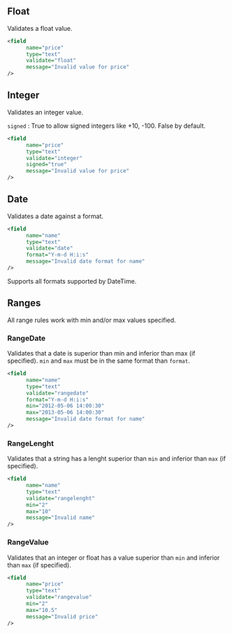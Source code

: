 ## Float

Validates a float value.

```xml
<field 
      name="price" 
      type="text"
      validate="float"
      message="Invalid value for price"
/>
```

## Integer

Validates an integer value.

`signed` : True to allow signed integers like +10, -100. False by default.

```xml
<field 
      name="price" 
      type="text"
      validate="integer"
      signed="true" 
      message="Invalid value for price"
/>
```

## Date

Validates a date against a format.

```xml
<field 
      name="name" 
      type="text"
      validate="date"
      format="Y-m-d H:i:s"
      message="Invalid date format for name"
/>
```
Supports all formats supported by DateTime.

## Ranges

All range rules work with min and/or max values specified.

### RangeDate

Validates that a date is superior than min and inferior than max (if specified).
`min` and `max` must be in the same format than `format`.

```xml
<field 
      name="name" 
      type="text"
      validate="rangedate"
      format="Y-m-d H:i:s"
      min="2012-05-06 14:00:30"
      max="2013-05-06 14:00:30"
      message="Invalid date format for name"
/>
```

### RangeLenght

Validates that a string has a lenght superior than `min` and inferior than `max` (if specified).

```xml
<field 
      name="name" 
      type="text"
      validate="rangelenght"
      min="2"
      max="10"
      message="Invalid name"
/>
```

### RangeValue

Validates that an integer or float has a value superior than `min` and inferior than `max` (if specified).

```xml
<field 
      name="price" 
      type="text"
      validate="rangevalue"
      min="2"
      max="10.5"
      message="Invalid price"
/>
```